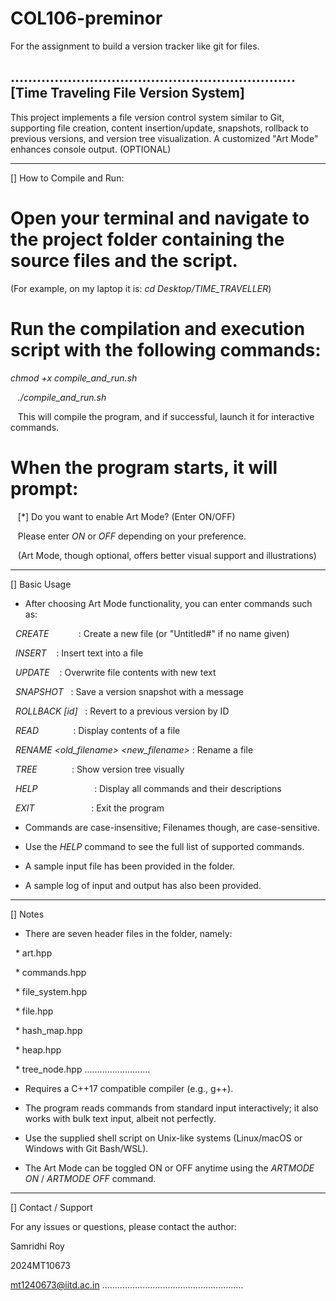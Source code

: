 # COL106-preminor
For the assignment to build a version tracker like git for files.

.................................................................
[Time Traveling File Version System]
-----------------------------------------

This project implements a file version control system similar to Git, supporting file creation, content insertion/update, snapshots, rollback to previous versions, and version tree visualization. A customized "Art Mode" enhances console output. (OPTIONAL)

---

[] How to Compile and Run:

# Open your terminal and navigate to the project folder containing the source files and the script.

(For example, on my laptop it is: *cd Desktop/TIME_TRAVELLER*)

# Run the compilation and execution script with the  following commands:

   *chmod +x compile_and_run.sh*

   *./compile_and_run.sh*

   This will compile the program, and if successful, launch it for interactive commands.

# When the program starts, it will prompt:

   [*] Do you want to enable Art Mode? (Enter ON/OFF)

   Please enter *ON* or *OFF* depending on your preference.

   (Art Mode, though optional, offers better visual support and illustrations)

---

[] Basic Usage

* After choosing Art Mode functionality, you can enter commands such as:

  *CREATE <filename>*           : Create a new file (or "Untitled#" if no name given)

  *INSERT <filename> <text>*   : Insert text into a file

  *UPDATE <filename> <text>*   : Overwrite file contents with new text

  *SNAPSHOT <filename> <msg>*  : Save a version snapshot with a message

  *ROLLBACK <filename> [id]*   : Revert to a previous version by ID

  *READ <filename>*             : Display contents of a file

  *RENAME <old_filename> <new_filename>* : Rename a file

  *TREE <filename>*             : Show version tree visually

  *HELP*                       : Display all commands and their descriptions

  *EXIT*                       : Exit the program

* Commands are case-insensitive; Filenames though, are case-sensitive.

* Use the *HELP* command to see the full list of supported commands.

* A sample input file has been provided in the folder. 

* A sample log of input and output has also been provided.

---

[] Notes

* There are seven header files in the folder, namely:

  * art.hpp

  * commands.hpp

  * file_system.hpp

  * file.hpp

  * hash_map.hpp

  * heap.hpp

  * tree_node.hpp
..........................

* Requires a C++17 compatible compiler (e.g., g++).

* The program reads commands from standard input interactively; it also works with bulk text input, albeit not perfectly.

* Use the supplied shell script on Unix-like systems (Linux/macOS or Windows with Git Bash/WSL).

* The Art Mode can be toggled ON or OFF anytime using the *ARTMODE ON* / *ARTMODE OFF* command.

---

[] Contact / Support

For any issues or questions, please contact the author:

Samridhi Roy

2024MT10673

<mt1240673@iitd.ac.in>
........................................................

